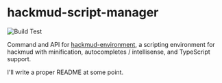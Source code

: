 # hackmud-script-manager
![Build Test](https://github.com/samualtnorman/hackmud-script-manager/workflows/Build%20Test/badge.svg)

Command and API for [hackmud-environment](https://github.com/samualtnorman/hackmud-environment), a scripting environment for hackmud with minification, autocompletes / intellisense, and TypeScript support.

I'll write a proper README at some point.
